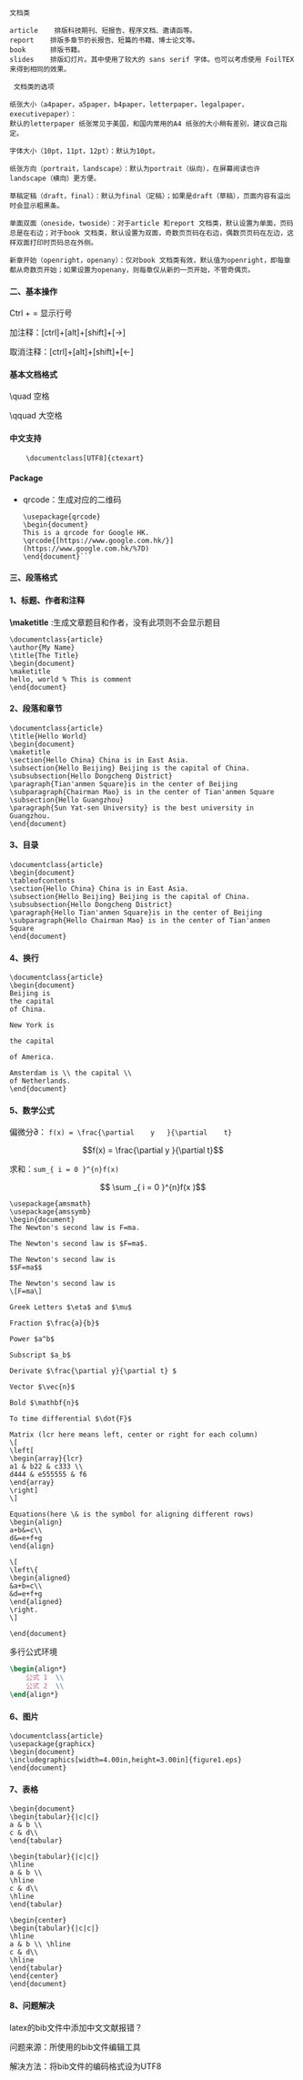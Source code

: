 ```
文档类

article    排版科技期刊、短报告、程序文档、邀请函等。
report    排版多章节的长报告、短篇的书籍、博士论文等。
book      排版书籍。
slides    排版幻灯片。其中使用了较大的 sans serif 字体。也可以考虑使用 FoilTEX 来得到相同的效果。

 文档类的选项

纸张大小（a4paper，a5paper，b4paper，letterpaper，legalpaper，executivepaper）：
默认的letterpaper 纸张常见于美国，和国内常用的A4 纸张的大小稍有差别，建议自己指定。

字体大小（10pt，11pt，12pt）：默认为10pt。

纸张方向（portrait，landscape）：默认为portrait（纵向），在屏幕阅读也许landscape（横向）更方便。

草稿定稿（draft，final）：默认为final（定稿）；如果是draft（草稿），页面内容有溢出时会显示粗黑条。

单面双面（oneside，twoside）：对于article 和report 文档类，默认设置为单面，页码总是在右边；对于book 文档类，默认设置为双面，奇数页页码在右边，偶数页页码在左边，这样双面打印时页码总在外侧。

新章开始（openright，openany）：仅对book 文档类有效，默认值为openright，即每章都从奇数页开始；如果设置为openany，则每章仅从新的一页开始，不管奇偶页。
```

#### 二、基本操作

Ctrl + =  		显示行号

加注释：[ctrl]+[alt]+[shift]+[→]

取消注释：[ctrl]+[alt]+[shift]+[←]

#### 基本文档格式

\quad		空格

\qquad		大空格

#### 中文支持

```	   \documentclass[UTF8]{ctexart}```

#### Package

- qrcode：生成对应的二维码

  ```\documentclass{article} 
  \usepackage{qrcode} 
  \begin{document} 
  This is a qrcode for Google HK. 
  \qrcode{[https://www.google.com.hk/}](https://www.google.com.hk/%7D) 
  \end{document}```
  ```

#### 三、段落格式

#### 1、标题、作者和注释

**\maketitle** :生成文章题目和作者，没有此项则不会显示题目

```
\documentclass{article}
\author{My Name}
\title{The Title}
\begin{document}
\maketitle
hello, world % This is comment
\end{document}
```
#### 2、段落和章节

```
\documentclass{article}
\title{Hello World}
\begin{document}
\maketitle
\section{Hello China} China is in East Asia.
\subsection{Hello Beijing} Beijing is the capital of China.
\subsubsection{Hello Dongcheng District}
\paragraph{Tian'anmen Square}is in the center of Beijing
\subparagraph{Chairman Mao} is in the center of Tian'anmen Square
\subsection{Hello Guangzhou}
\paragraph{Sun Yat-sen University} is the best university in Guangzhou.
\end{document}
```
#### 3、目录
```
\documentclass{article}
\begin{document}
\tableofcontents
\section{Hello China} China is in East Asia.
\subsection{Hello Beijing} Beijing is the capital of China.
\subsubsection{Hello Dongcheng District}
\paragraph{Hello Tian'anmen Square}is in the center of Beijing
\subparagraph{Hello Chairman Mao} is in the center of Tian'anmen Square
\end{document}
```
#### 4、换行
```
\documentclass{article}
\begin{document}
Beijing is
the capital
of China.

New York is

the capital

of America.

Amsterdam is \\ the capital \\
of Netherlands.
\end{document}
```

#### 5、数学公式

偏微分∂：  ```f(x) = \frac{\partial    y   }{\partial    t}```

$$f(x) = \frac{\partial    y   }{\partial    t}$$

求和：```sum_{ i = 0 }^{n}f(x)```

$$ \sum _{ i = 0 }^{n}f(x )$$

```\documentclass{article}
\usepackage{amsmath}
\usepackage{amssymb}
\begin{document}
The Newton's second law is F=ma.

The Newton's second law is $F=ma$.

The Newton's second law is
$$F=ma$$

The Newton's second law is
\[F=ma\]

Greek Letters $\eta$ and $\mu$

Fraction $\frac{a}{b}$

Power $a^b$

Subscript $a_b$

Derivate $\frac{\partial y}{\partial t} $

Vector $\vec{n}$

Bold $\mathbf{n}$

To time differential $\dot{F}$

Matrix (lcr here means left, center or right for each column)
\[
\left[
\begin{array}{lcr}
a1 & b22 & c333 \\
d444 & e555555 & f6
\end{array}
\right]
\]

Equations(here \& is the symbol for aligning different rows)
\begin{align}
a+b&=c\\
d&=e+f+g
\end{align}

\[
\left\{
\begin{aligned}
&a+b=c\\
&d=e+f+g
\end{aligned}
\right.
\]

\end{document}
```
多行公式环境

```latex
\begin{align*}
	公式 1  \\
	公式 2  \\
\end{align*}
```


#### 6、图片

```
\documentclass{article}
\usepackage{graphicx}
\begin{document}
\includegraphics[width=4.00in,height=3.00in]{figure1.eps}
\end{document}
```
#### 7、表格
```\documentclass{article}
\begin{document}
\begin{tabular}{|c|c|}
a & b \\
c & d\\
\end{tabular}

\begin{tabular}{|c|c|}
\hline
a & b \\
\hline
c & d\\
\hline
\end{tabular}

\begin{center}
\begin{tabular}{|c|c|}
\hline
a & b \\ \hline
c & d\\
\hline
\end{tabular}
\end{center}
\end{document}
```

#### 8、问题解决

latex的bib文件中添加中文文献报错？

问题来源：所使用的bib文件编辑工具

解决方法：将bib文件的编码格式设为UTF8

